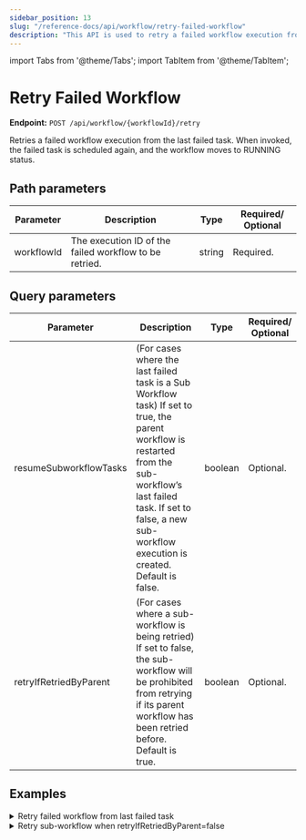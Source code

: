 ```yaml
---
sidebar_position: 13
slug: "/reference-docs/api/workflow/retry-failed-workflow"
description: "This API is used to retry a failed workflow execution from the last failed task."
---
```


import Tabs from '@theme/Tabs';
import TabItem from '@theme/TabItem';

# Retry Failed Workflow

**Endpoint:** `POST /api/workflow/{workflowId}/retry`

Retries a failed workflow execution from the last failed task. When invoked, the failed task is scheduled again, and the workflow moves to RUNNING status.

## Path parameters

| Parameter  | Description | Type | Required/ Optional |
| ---------- | ----------- | ---- | ----------------- |
| workflowId | The execution ID of the  failed workflow to be retried. | string | Required. |

## Query parameters

| Parameter  | Description | Type | Required/ Optional |
| ---------- | ----------- | ---- | ----------------- |
| resumeSubworkflowTasks | (For cases where the last failed task is a Sub Workflow task) If set to true, the parent workflow is restarted from the sub-workflow’s last failed task. If set to false, a new sub-workflow execution is created. Default is false. | boolean | Optional. |
| retryIfRetriedByParent | (For cases where a sub-workflow is being retried) If set to false, the sub-workflow will be prohibited from retrying if its parent workflow has been retried before. Default is true. | boolean | Optional. |

## Examples

<details><summary>Retry failed workflow from last failed task</summary>

**Request**

```shell
curl -X 'POST' \
  'https://<YOUR_CLUSTER>/api/workflow/2ce9207f-d4a6-11ef-87b1-b2b27c52ebde/retry?resumeSubworkflowTasks=false&retryIfRetriedByParent=true' \
  -H 'accept: */*' \
  -H 'X-Authorization: <TOKEN>' \
  -d ''
```

**Response**

Returns 204 No Content, indicating that the workflow execution has been restarted successfully from the last failed task.

</details>


<details><summary>Retry sub-workflow when retryIfRetriedByParent=false</summary>

**Request**

```shell
curl -X 'POST' \
  'https://<YOUR_CLUSTER>/api/workflow/1f920305-da0c-11ef-a114-0af1b159704e/retry?resumeSubworkflowTasks=false&retryIfRetriedByParent=false' \
  -H 'accept: */*' \
  -H 'X-Authorization: <TOKEN>' \
  -d ''
```

**Response**

```json
{
  "status": 400,
  "message": "Parent task 1f8f6af4-da0c-11ef-a114-0af1b159704e of workflow 19c1d273-da0c-11ef-87b1-b2b27c52ebde is already retried, retrying subworkflow 1f920305-da0c-11ef-a114-0af1b159704e is prohibited because retryIfHasParent=false in retry request",
  "instance": "orkes-conductor-deployment-64f9978cfc-r8ftz",
  "retryable": false
}
```

</details>